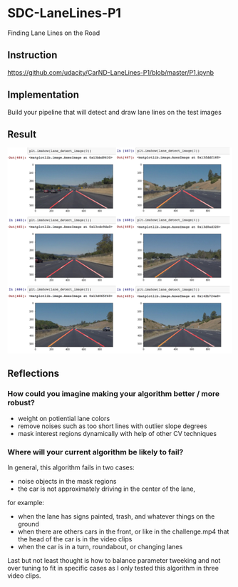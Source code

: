 # SDC-LaneLines-P1
Finding Lane Lines on the Road

## Instruction
https://github.com/udacity/CarND-LaneLines-P1/blob/master/P1.ipynb

## Implementation
Build your pipeline that will detect and draw lane lines on the test images

## Result
![alt text](https://github.com/PommE15/SDC-LaneLines-P1/blob/master/result_p1.jpg)

## Reflections
### How could you imagine making your algorithm better / more robust?
- weight on potiential lane colors
- remove noises such as too short lines with outlier slope degrees
- mask interest regions dynamically with help of other CV techniques

### Where will your current algorithm be likely to fail?
In general, this algorithm fails in two cases:
- noise objects in the mask regions
- the car is not approximately driving in the center of the lane,

for example:

- when the lane has signs painted, trash, and whatever things on the ground
- when there are others cars in the front, or like in the challenge.mp4 that the head of the car is in the video clips
- when the car is in a turn, roundabout, or changing lanes

Last but not least thought is how to balance parameter tweeking and not over tuning to fit in specific cases as I only tested this algorithm in three video clips.
